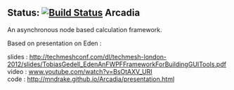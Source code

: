 ﻿Status: [![Build Status](https://travis-ci.org/mndrake/Arcadia.png)](https://travis-ci.org/mndrake/Arcadia)
Arcadia
-------------

An asynchronous node based calculation framework.  

Based on presentation on Eden :  

slides : http://techmeshconf.com/dl/techmesh-london-2012/slides/TobiasGedell_EdenAnFWPFFrameworkForBuildingGUITools.pdf  
video : www.youtube.com/watch?v=BsOtAXV_URI  
code : http://mndrake.github.io/Arcadia/presentation.html
